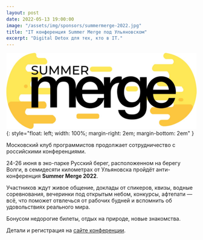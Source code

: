 ```yaml
---
layout: post
date: 2022-05-13 19:00:00
image: "/assets/img/sponsors/summermerge-2022.jpg"
title: "IT конференция Summer Merge под Ульяновском"
excerpt: "Digital Detox для тех, кто в IT."
---
```


![Summer Merge](/assets/img/sponsors/summermerge-2022.jpg){: style="float: left; width: 100%; margin-right: 2em; margin-bottom: 2em" }

Московский клуб программистов продолжает сотрудничество с российскими конференциями.

24-26 июня в эко-парке Русский берег, расположенном на берегу Волги, в семидесяти километрах от Ульяновска пройдёт анти-конференция **Summer Merge 2022**.

Участников ждут живое общение, доклады от спикеров, квизы, водные соревнования, вечеринки под открытым небом, конкурсы, афтепати — всё, что поможет отвлечься от рабочих будней и вспомнить об удовольствиях реального мира.

Бонусом недорогие билеты, отдых на природе, новые знакомства.

Детали и регистрация на [сайте конференции](https://summermerge.ru/).
